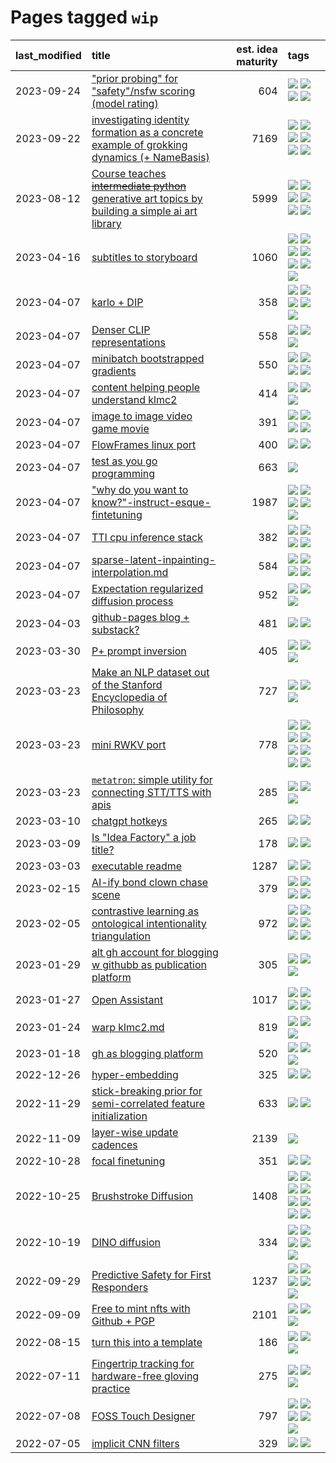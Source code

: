 # Pages tagged `wip`

|last_modified|title|est. idea maturity|tags
|:---|:---|---:|:---|
|2023-09-24|["prior probing" for "safety"/nsfw scoring (model rating)](../prior_probing.md)|604|[![](https://img.shields.io/badge/tag-alignment-22d494)](../tags/alignment.md) [![](https://img.shields.io/badge/tag-experimental-76bb24)](../tags/experimental.md) [![](https://img.shields.io/badge/tag-mechanistic_interpretability-297b32)](../tags/mechanistic_interpretability.md) [![](https://img.shields.io/badge/tag-wip-95bed6)](../tags/wip.md)|
|2023-09-22|[investigating identity formation as a concrete example of grokking dynamics (+ NameBasis)](../identity_grokking_dynamics.md)|7169|[![](https://img.shields.io/badge/tag-alignment-22d494)](../tags/alignment.md) [![](https://img.shields.io/badge/tag-experimental-76bb24)](../tags/experimental.md) [![](https://img.shields.io/badge/tag-interpretability-ac8815)](../tags/interpretability.md) [![](https://img.shields.io/badge/tag-publication-43d799)](../tags/publication.md) [![](https://img.shields.io/badge/tag-safety-e33481)](../tags/safety.md) [![](https://img.shields.io/badge/tag-wip-95bed6)](../tags/wip.md)|
|2023-08-12|[Course teaches ~~intermediate python~~ generative art topics by building a simple ai art library](../Course_teaches_basic_python_by_building_a_simple_ai_art_library.md)|5999|[![](https://img.shields.io/badge/tag-curriculum-7064e0)](../tags/curriculum.md) [![](https://img.shields.io/badge/tag-education-cc5ed7)](../tags/education.md) [![](https://img.shields.io/badge/tag-from_issue-97a75e)](../tags/from_issue.md) [![](https://img.shields.io/badge/tag-public_good-4072a1)](../tags/public_good.md) [![](https://img.shields.io/badge/tag-publication-43d799)](../tags/publication.md) [![](https://img.shields.io/badge/tag-wip-95bed6)](../tags/wip.md)|
|2023-04-16|[subtitles to storyboard](../subtitles-to-storyboard.md)|1060|[![](https://img.shields.io/badge/tag-accessibility-2b1224)](../tags/accessibility.md) [![](https://img.shields.io/badge/tag-animation-1743a)](../tags/animation.md) [![](https://img.shields.io/badge/tag-completed-a68128)](../tags/completed.md) [![](https://img.shields.io/badge/tag-open_source-e168be)](../tags/open_source.md) [![](https://img.shields.io/badge/tag-prompting-7c795e)](../tags/prompting.md) [![](https://img.shields.io/badge/tag-tooling-50c04b)](../tags/tooling.md) [![](https://img.shields.io/badge/tag-wip-95bed6)](../tags/wip.md)|
|2023-04-07|[karlo + DIP](../karlo-dip.md)|358|[![](https://img.shields.io/badge/tag-deepimageprior-fae99e)](../tags/deepimageprior.md) [![](https://img.shields.io/badge/tag-experimental-76bb24)](../tags/experimental.md) [![](https://img.shields.io/badge/tag-image_generation-dafbc7)](../tags/image_generation.md) [![](https://img.shields.io/badge/tag-prior-67053)](../tags/prior.md) [![](https://img.shields.io/badge/tag-wip-95bed6)](../tags/wip.md)|
|2023-04-07|[Denser CLIP representations](../denser-CLIP.md)|558|[![](https://img.shields.io/badge/tag-experimental-76bb24)](../tags/experimental.md) [![](https://img.shields.io/badge/tag-tooling-50c04b)](../tags/tooling.md) [![](https://img.shields.io/badge/tag-wip-95bed6)](../tags/wip.md)|
|2023-04-07|[minibatch bootstrapped gradients](../minibatch-bootstrapped-gradients.md)|550|[![](https://img.shields.io/badge/tag-experimental-76bb24)](../tags/experimental.md) [![](https://img.shields.io/badge/tag-optimization-7a219d)](../tags/optimization.md) [![](https://img.shields.io/badge/tag-training-3f3dc3)](../tags/training.md) [![](https://img.shields.io/badge/tag-wip-95bed6)](../tags/wip.md)|
|2023-04-07|[content helping people understand klmc2](../explaining_klmc2.md)|414|[![](https://img.shields.io/badge/tag-meta-cdef47)](../tags/meta.md) [![](https://img.shields.io/badge/tag-tooling-50c04b)](../tags/tooling.md) [![](https://img.shields.io/badge/tag-wip-95bed6)](../tags/wip.md)|
|2023-04-07|[image to image video game movie](../img2img_video_game_movie.md)|391|[![](https://img.shields.io/badge/tag-animation-1743a)](../tags/animation.md) [![](https://img.shields.io/badge/tag-prompting-7c795e)](../tags/prompting.md) [![](https://img.shields.io/badge/tag-tooling-50c04b)](../tags/tooling.md) [![](https://img.shields.io/badge/tag-wip-95bed6)](../tags/wip.md)|
|2023-04-07|[FlowFrames linux port](../flowframes-linux-port.md)|400|[![](https://img.shields.io/badge/tag-tooling-50c04b)](../tags/tooling.md) [![](https://img.shields.io/badge/tag-wip-95bed6)](../tags/wip.md)|
|2023-04-07|[test as you go programming](../adhd_test_as_you_go.md)|663|[![](https://img.shields.io/badge/tag-wip-95bed6)](../tags/wip.md)|
|2023-04-07|["why do you want to know?"-instruct-esque-fintetuning](../whydoyouwantoknow.md)|1987|[![](https://img.shields.io/badge/tag-aiethics-dce8fa)](../tags/aiethics.md) [![](https://img.shields.io/badge/tag-alignment-22d494)](../tags/alignment.md) [![](https://img.shields.io/badge/tag-dialogue-82f36e)](../tags/dialogue.md) [![](https://img.shields.io/badge/tag-models-8a140)](../tags/models.md) [![](https://img.shields.io/badge/tag-wip-95bed6)](../tags/wip.md)|
|2023-04-07|[TTI cpu inference stack](../TTI-cpu-inference-stack.md)|382|[![](https://img.shields.io/badge/tag-accessibility-2b1224)](../tags/accessibility.md) [![](https://img.shields.io/badge/tag-stability-3c7f53)](../tags/stability.md) [![](https://img.shields.io/badge/tag-tooling-50c04b)](../tags/tooling.md) [![](https://img.shields.io/badge/tag-wip-95bed6)](../tags/wip.md)|
|2023-04-07|[sparse-latent-inpainting-interpolation.md](../sparse-latent-inpainting-interpolation.md)|584|[![](https://img.shields.io/badge/tag-animation-1743a)](../tags/animation.md) [![](https://img.shields.io/badge/tag-prompting-7c795e)](../tags/prompting.md) [![](https://img.shields.io/badge/tag-tooling-50c04b)](../tags/tooling.md) [![](https://img.shields.io/badge/tag-wip-95bed6)](../tags/wip.md)|
|2023-04-07|[Expectation regularized diffusion process](../expectation-regularized-diffusion.md)|952|[![](https://img.shields.io/badge/tag-experimental-76bb24)](../tags/experimental.md) [![](https://img.shields.io/badge/tag-stability-3c7f53)](../tags/stability.md) [![](https://img.shields.io/badge/tag-wip-95bed6)](../tags/wip.md)|
|2023-04-03|[github-pages blog + substack?](../gh-pages-blog-plus-substack.md)|481|[![](https://img.shields.io/badge/tag-tooling-50c04b)](../tags/tooling.md) [![](https://img.shields.io/badge/tag-wip-95bed6)](../tags/wip.md)|
|2023-03-30|[P+ prompt inversion](../p_plus_inversion.md)|405|[![](https://img.shields.io/badge/tag-prompting-7c795e)](../tags/prompting.md) [![](https://img.shields.io/badge/tag-tooling-50c04b)](../tags/tooling.md) [![](https://img.shields.io/badge/tag-wip-95bed6)](../tags/wip.md)|
|2023-03-23|[Make an NLP dataset out of the Stanford Encyclopedia of Philosophy](../sep_dataset.md)|727|[![](https://img.shields.io/badge/tag-dataset-abf295)](../tags/dataset.md) [![](https://img.shields.io/badge/tag-publication-43d799)](../tags/publication.md) [![](https://img.shields.io/badge/tag-wip-95bed6)](../tags/wip.md)|
|2023-03-23|[mini RWKV port](../rust_rwkv.md)|778|[![](https://img.shields.io/badge/tag-RNN-9a9fc4)](../tags/RNN.md) [![](https://img.shields.io/badge/tag-completed-a68128)](../tags/completed.md) [![](https://img.shields.io/badge/tag-experimental-76bb24)](../tags/experimental.md) [![](https://img.shields.io/badge/tag-ggml-82f6b0)](../tags/ggml.md) [![](https://img.shields.io/badge/tag-mobilenet-7a169c)](../tags/mobilenet.md) [![](https://img.shields.io/badge/tag-model_compression-1ee399)](../tags/model_compression.md) [![](https://img.shields.io/badge/tag-tooling-50c04b)](../tags/tooling.md) [![](https://img.shields.io/badge/tag-wip-95bed6)](../tags/wip.md)|
|2023-03-23|[`metatron`: simple utility for connecting STT/TTS with apis](../metatron.md)|285|[![](https://img.shields.io/badge/tag-accessibility-2b1224)](../tags/accessibility.md) [![](https://img.shields.io/badge/tag-tooling-50c04b)](../tags/tooling.md) [![](https://img.shields.io/badge/tag-wip-95bed6)](../tags/wip.md)|
|2023-03-10|[chatgpt hotkeys](../chatgpt_hotkeys.md)|265|[![](https://img.shields.io/badge/tag-tooling-50c04b)](../tags/tooling.md) [![](https://img.shields.io/badge/tag-wip-95bed6)](../tags/wip.md)|
|2023-03-09|[Is "Idea Factory" a job title?](../idea_factory.md)|178|[![](https://img.shields.io/badge/tag-meta-cdef47)](../tags/meta.md) [![](https://img.shields.io/badge/tag-wip-95bed6)](../tags/wip.md)|
|2023-03-03|[executable readme](../executable_readme.md)|1287|[![](https://img.shields.io/badge/tag-tooling-50c04b)](../tags/tooling.md) [![](https://img.shields.io/badge/tag-wip-95bed6)](../tags/wip.md)|
|2023-02-15|[AI-ify bond clown chase scene](../bond_clown_chase_scene.md)|379|[![](https://img.shields.io/badge/tag-animation-1743a)](../tags/animation.md) [![](https://img.shields.io/badge/tag-experimental-76bb24)](../tags/experimental.md) [![](https://img.shields.io/badge/tag-foundation-f1c85)](../tags/foundation.md) [![](https://img.shields.io/badge/tag-wip-95bed6)](../tags/wip.md)|
|2023-02-05|[contrastive learning as ontological intentionality triangulation](../contrastive_learning_as_ontological_intentionality_triangulation.md)|972|[![](https://img.shields.io/badge/tag-meta-cdef47)](../tags/meta.md) [![](https://img.shields.io/badge/tag-philosophy-c92725)](../tags/philosophy.md) [![](https://img.shields.io/badge/tag-semiotics-936135)](../tags/semiotics.md) [![](https://img.shields.io/badge/tag-synesthesia-deeba9)](../tags/synesthesia.md) [![](https://img.shields.io/badge/tag-theory-c456a9)](../tags/theory.md) [![](https://img.shields.io/badge/tag-wip-95bed6)](../tags/wip.md)|
|2023-01-29|[alt gh account for blogging w githubb as publication platform](../alt_gh_account_for_blogging.md)|305|[![](https://img.shields.io/badge/tag-MILESTONE_POC-11772b)](../tags/MILESTONE_POC.md) [![](https://img.shields.io/badge/tag-publication-43d799)](../tags/publication.md) [![](https://img.shields.io/badge/tag-wip-95bed6)](../tags/wip.md)|
|2023-01-27|[Open Assistant](../open-assistant.md)|1017|[![](https://img.shields.io/badge/tag-accessibility-2b1224)](../tags/accessibility.md) [![](https://img.shields.io/badge/tag-publicgood-869cae)](../tags/publicgood.md) [![](https://img.shields.io/badge/tag-stability-3c7f53)](../tags/stability.md) [![](https://img.shields.io/badge/tag-wip-95bed6)](../tags/wip.md)|
|2023-01-24|[warp klmc2.md](../warp_klmc2.md)|819|[![](https://img.shields.io/badge/tag-animation-1743a)](../tags/animation.md) [![](https://img.shields.io/badge/tag-tooling-50c04b)](../tags/tooling.md) [![](https://img.shields.io/badge/tag-wip-95bed6)](../tags/wip.md)|
|2023-01-18|[gh as blogging platform](../gh_as_blogging_platform.md)|520|[![](https://img.shields.io/badge/tag-publication-43d799)](../tags/publication.md) [![](https://img.shields.io/badge/tag-tooling-50c04b)](../tags/tooling.md) [![](https://img.shields.io/badge/tag-wip-95bed6)](../tags/wip.md)|
|2022-12-26|[hyper-embedding](../hyperembedding.md)|325|[![](https://img.shields.io/badge/tag-experimental-76bb24)](../tags/experimental.md) [![](https://img.shields.io/badge/tag-wip-95bed6)](../tags/wip.md)|
|2022-11-29|[stick-breaking prior for semi-correlated feature initialization](../stickbreaking-init.md)|633|[![](https://img.shields.io/badge/tag-experimental-76bb24)](../tags/experimental.md) [![](https://img.shields.io/badge/tag-wip-95bed6)](../tags/wip.md)|
|2022-11-09|[layer-wise update cadences](../layer-wise-update-cadences.md)|2139|[![](https://img.shields.io/badge/tag-wip-95bed6)](../tags/wip.md)|
|2022-10-28|[focal finetuning](../focal_finetuning.md)|351|[![](https://img.shields.io/badge/tag-tooling-50c04b)](../tags/tooling.md) [![](https://img.shields.io/badge/tag-wip-95bed6)](../tags/wip.md)|
|2022-10-25|[Brushstroke Diffusion](../brushstroke-diffusion.md)|1408|[![](https://img.shields.io/badge/tag-artisticstyletransfer-e2ec85)](../tags/artisticstyletransfer.md) [![](https://img.shields.io/badge/tag-creativity-8b768)](../tags/creativity.md) [![](https://img.shields.io/badge/tag-deepgenerativemodeling-3c3258)](../tags/deepgenerativemodeling.md) [![](https://img.shields.io/badge/tag-experimental-76bb24)](../tags/experimental.md) [![](https://img.shields.io/badge/tag-image_processing-a3de36)](../tags/image_processing.md) [![](https://img.shields.io/badge/tag-modeltraining-d47f6f)](../tags/modeltraining.md) [![](https://img.shields.io/badge/tag-painting-913db)](../tags/painting.md) [![](https://img.shields.io/badge/tag-wip-95bed6)](../tags/wip.md)|
|2022-10-19|[DINO diffusion](../DINO-diffusion.md)|334|[![](https://img.shields.io/badge/tag-completed-a68128)](../tags/completed.md) [![](https://img.shields.io/badge/tag-experimental-76bb24)](../tags/experimental.md) [![](https://img.shields.io/badge/tag-nerf-5fba1d)](../tags/nerf.md) [![](https://img.shields.io/badge/tag-tooling-50c04b)](../tags/tooling.md) [![](https://img.shields.io/badge/tag-wip-95bed6)](../tags/wip.md)|
|2022-09-29|[Predictive Safety for First Responders](../safety-officer.md)|1237|[![](https://img.shields.io/badge/tag-completed-a68128)](../tags/completed.md) [![](https://img.shields.io/badge/tag-dataset-abf295)](../tags/dataset.md) [![](https://img.shields.io/badge/tag-publication-43d799)](../tags/publication.md) [![](https://img.shields.io/badge/tag-publicgood-869cae)](../tags/publicgood.md) [![](https://img.shields.io/badge/tag-wip-95bed6)](../tags/wip.md)|
|2022-09-09|[Free to mint nfts with Github + PGP](../free-to-mint-nfts_git_plus_pgp.md)|2101|[![](https://img.shields.io/badge/tag-publicgood-869cae)](../tags/publicgood.md) [![](https://img.shields.io/badge/tag-tooling-50c04b)](../tags/tooling.md) [![](https://img.shields.io/badge/tag-wip-95bed6)](../tags/wip.md)|
|2022-08-15|[turn this into a template](../benchwarmers-template.md)|186|[![](https://img.shields.io/badge/tag-meta-cdef47)](../tags/meta.md) [![](https://img.shields.io/badge/tag-tooling-50c04b)](../tags/tooling.md) [![](https://img.shields.io/badge/tag-wip-95bed6)](../tags/wip.md)|
|2022-07-11|[Fingertrip tracking for hardware-free gloving practice](../fingertrip_tracking_for_hardware_free_gloveing_practice.md)|275|[![](https://img.shields.io/badge/tag-experimental-76bb24)](../tags/experimental.md) [![](https://img.shields.io/badge/tag-tooling-50c04b)](../tags/tooling.md) [![](https://img.shields.io/badge/tag-wip-95bed6)](../tags/wip.md)|
|2022-07-08|[FOSS Touch Designer](../FOSS_touch_designer.md)|797|[![](https://img.shields.io/badge/tag-alignment-22d494)](../tags/alignment.md) [![](https://img.shields.io/badge/tag-animation-1743a)](../tags/animation.md) [![](https://img.shields.io/badge/tag-publicgood-869cae)](../tags/publicgood.md) [![](https://img.shields.io/badge/tag-tooling-50c04b)](../tags/tooling.md) [![](https://img.shields.io/badge/tag-wip-95bed6)](../tags/wip.md)|
|2022-07-05|[implicit CNN filters](../implicit-cnn-filters.md)|329|[![](https://img.shields.io/badge/tag-experimental-76bb24)](../tags/experimental.md) [![](https://img.shields.io/badge/tag-wip-95bed6)](../tags/wip.md)|